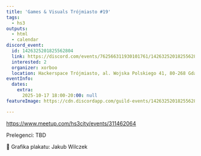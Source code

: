 ```yaml
---
title: 'Games & Visuals Trójmiasto #19'
tags:
  - hs3
outputs:
  - html
  - calendar
discord_event:
  id: 1426325201825562804
  link: https://discord.com/events/762566311930101761/1426325201825562804
  interested: 2
  organizer: xorboo
  location: Hackerspace Trójmiasto, al. Wojska Polskiego 41, 80-268 Gdańsk
eventInfo:
  dates:
    extra:
      2025-10-17 18:00-20:00: null
featureImage: https://cdn.discordapp.com/guild-events/1426325201825562804/f1579926da559b9f5d4b81a5dad83557.png?size=1024

---
```


https://www.meetup.com/hs3city/events/311462064

Prelegenci: TBD

🎨 Grafika plakatu: Jakub Wilczek
